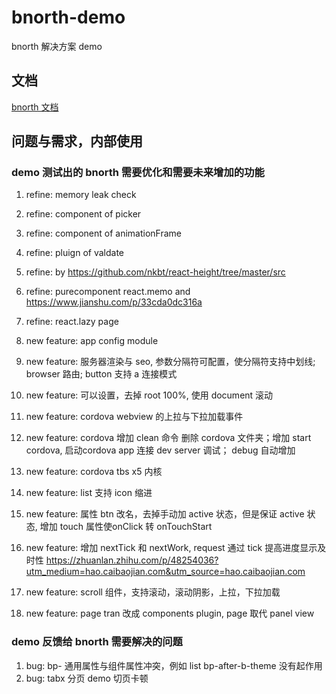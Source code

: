 # bnorth-demo

bnorth 解决方案 demo

## 文档

[bnorth 文档](//able99.github.io/#cbnorth)

## 问题与需求，内部使用

### demo 测试出的 bnorth 需要优化和需要未来增加的功能

1. refine: memory leak check
1. refine: component of picker
1. refine: component of animationFrame
1. refine: pluign of valdate
1. refine: by https://github.com/nkbt/react-height/tree/master/src
1. refine: purecomponent react.memo and https://www.jianshu.com/p/33cda0dc316a
1. refine: react.lazy page

1. new feature: app config module
1. new feature: 服务器渲染与 seo, 参数分隔符可配置，使分隔符支持中划线; browser 路由; button 支持 a 连接模式
1. new feature: 可以设置，去掉 root 100%, 使用 document 滚动
1. new feature: cordova webview 的上拉与下拉加载事件
1. new feature: cordova 增加 clean 命令 删除 cordova 文件夹；增加 start cordova, 启动cordova app 连接 dev server 调试； debug 自动增加 <allow-navigation href="*" />
1. new feature: cordova tbs x5 内核
1. new feature: list 支持 icon 缩进
1. new feature: 属性 btn 改名，去掉手动加 active 状态，但是保证 active 状态, 增加 touch 属性使onClick 转 onTouchStart
1. new feature: 增加 nextTick 和 nextWork, request 通过 tick 提高进度显示及时性 https://zhuanlan.zhihu.com/p/48254036?utm_medium=hao.caibaojian.com&utm_source=hao.caibaojian.com
1. new feature: scroll 组件，支持滚动，滚动阴影，上拉，下拉加载
1. new feature: page tran 改成 components plugin, page 取代 panel view

### demo 反馈给 bnorth 需要解决的问题
1. bug: bp- 通用属性与组件属性冲突，例如 list bp-after-b-theme 没有起作用
1. bug: tabx 分页 demo 切页卡顿